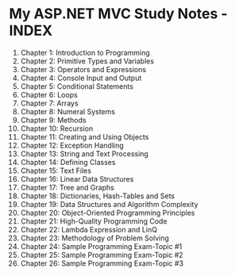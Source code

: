 <!-- ---
layout: 
title:  "My ASP.NET MVC Study Notes - Part 00"
author: blackeye
categories: [ exam network, security, comptia, experience ]
image: assets/images/10.jpg
--- -->

# My ASP.NET MVC Study Notes - INDEX
1. Chapter 1: Introduction to Programming
2. Chapter 2: Primitive Types and Variables
3. Chapter 3: Operators and Expressions
4. Chapter 4: Console Input and Output
5. Chapter 5: Conditional Statements
6. Chapter 6: Loops
7. Chapter 7: Arrays
8. Chapter 8: Numeral Systems
9. Chapter 9: Methods
10. Chapter 10: Recursion
11. Chapter 11: Creating and Using Objects
12. Chapter 12: Exception Handling
13. Chapter 13: String and Text Processing
14. Chapter 14: Defining Classes
15. Chapter 15: Text Files
16. Chapter 16: Linear Data Structures
17. Chapter 17: Tree and Graphs
18. Chapter 18: Dictionaries, Hash-Tables and Sets
19. Chapter 19: Data Structures and Algorithm Complexity
20. Chapter 20: Object-Oriented Programming Principles
21. Chapter 21: High-Quality Programming Code
22. Chapter 22: Lambda Expression and LinQ
23. Chapter 23: Methodology of Problem Solving
24. Chapter 24: Sample Programming Exam-Topic #1
25. Chapter 25: Sample Programming Exam-Topic #2
26. Chapter 26: Sample Programming Exam-Topic #3